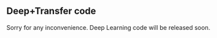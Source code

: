 Deep+Transfer code
------------------

Sorry for any inconvenience. Deep Learning code will be released soon.